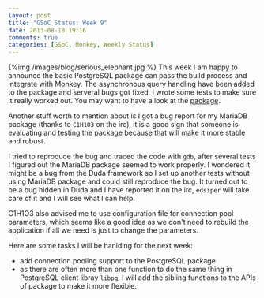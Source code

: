 ```yaml
---
layout: post
title: "GSoC Status: Week 9"
date: 2013-08-18 19:16
comments: true
categories: [GSoC, Monkey, Weekly Status]
---
```

{%img /images/blog/serious_elephant.jpg %}
This week I am happy to announce the basic PostgreSQL package can pass the build
process and integrate with Monkey. The asynchronous query handling have been added
to the package and serveral bugs got fixed. I wrote some tests to make sure it really
worked out. You may want to have a look at the [package](https://github.com/swpd/duda_postgresql).

Another stuff worth to mention about is I got a bug report for my MariaDB package
(thanks to `C1H1O3` on the irc), it is a good sign that someone is evaluating and
testing the package because that will make it more stable and robust.

I tried to reproduce the bug and traced the code with `gdb`, after several tests
I figured out the MariaDB package seemed to work properly. I wondered it might be
a bug from the Duda framework so I set up another tests without using MariaDB
package and could still reproduce the bug. It turned out to be a bug hidden in
Duda and I have reported it on the irc, `edsiper` will take care of it and I will
see what I can help.

C1H1O3 also advised me to use configuration file for connection pool parameters,
which seems like a good idea as we don't need to rebuild the application if all
we need is just to change the parameters.

Here are some tasks I will be hanlding for the next week:
* add connection pooling support to the PostgreSQL package
* as there are often more than one function to do the same thing in PostgreSQL
client libray `libpq`, I will add the sibling functions to the APIs of package to
make it more flexible.
<!-- more -->
